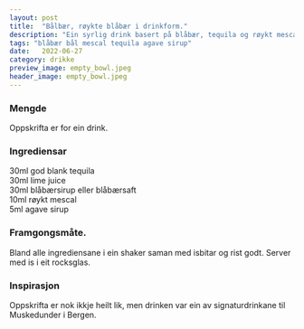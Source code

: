 ```yaml
---
layout: post
title:  "Bålbær, røykte blåbær i drinkform."
description: "Ein syrlig drink basert på blåbær, tequila og røykt mescal."
tags: "blåbær bål mescal tequila agave sirup"
date:   2022-06-27
category: drikke 
preview_image: empty_bowl.jpeg
header_image: empty_bowl.jpeg
---
```


### Mengde

Oppskrifta er for ein drink.

### Ingrediensar

30ml god blank tequila<br>
30ml lime juice<br>
30ml blåbærsirup eller blåbærsaft<br>
10ml røykt mescal<br>
5ml agave sirup<br>

### Framgongsmåte.

Bland alle ingrediensane i ein shaker saman med isbitar og rist godt. Server med is i eit rocksglas.

### Inspirasjon

Oppskrifta er nok ikkje heilt lik, men drinken var ein av signaturdrinkane til Muskedunder i Bergen.

<!--### Forbetringspotensiale -->